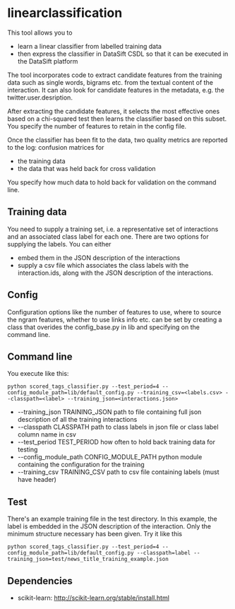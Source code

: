 linearclassification
====================

This tool allows you to

* learn a linear classifier from labelled training data 
* then express the classifier in DataSift CSDL so that it can be executed in the DataSift platform

The tool incorporates code to extract candidate features from the training data such as single words, bigrams etc. from the textual content of the interaction. It can also look for candidate features in the metadata, e.g. the twitter.user.desription.

After extracting the candidate features, it selects the most effective ones based on a chi-squared test then learns the classifier based on this subset. You specify the number of features to retain in the config file.

Once the classifier has been fit to the data, two quality metrics are reported to the log: confusion matrices for

* the training data
* the data that was held back for cross validation

You specify how much data to hold back for validation on the command line.

Training data
--------------

You need to supply a training set, i.e. a representative set of interactions and an associated class label for each one. There are two options for supplying the labels. You can either

* embed them in the JSON description of the interactions
* supply a csv file which associates the class labels with the interaction.ids, along with the JSON description of the interactions.

Config
------

Configuration options like the number of features to use, where to source the ngram features, whether to use links info etc. can be set by creating a class that overides the config_base.py in lib and specifying on the command line.

Command line
-------------

You execute like this:

    python scored_tags_classifier.py --test_period=4 --config_module_path=lib/default_config.py --training_csv=<labels.csv> --classpath=<label> --training_json=<interactions.json>


*  --training_json TRAINING_JSON
                        path to file containing full json description of all the training interactions
*  --classpath CLASSPATH
                        path to class labels in json file or class label column name in csv
*  --test_period TEST_PERIOD
                        how often to hold back training data for testing
*  --config_module_path CONFIG_MODULE_PATH
                        python module containing the configuration for the training
*  --training_csv TRAINING_CSV
                        path to csv file containing labels (must have header)


Test
----

There's an example training file in the test directory. In this example, the label is embedded in the JSON description of the interaction. Only the minimum structure necessary has been given. Try it like this

    python scored_tags_classifier.py --test_period=4 --config_module_path=lib/default_config.py --classpath=label --training_json=test/news_title_training_example.json


Dependencies
------------

* scikit-learn: http://scikit-learn.org/stable/install.html
